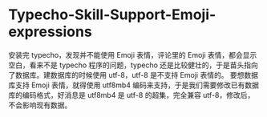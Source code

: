 # Typecho-Skill-Support-Emoji-expressions
安装完 typecho，发现并不能使用 Emoji 表情，评论里的 Emoji 表情，都会显示空白，看来不是 typecho 程序的问题，typecho 还是比较健壮的，于是苗头指向了数据库。建数据库的时候使用 utf-8，utf-8 是不支持 Emoji 表情的。  要想数据库支持 Emoji 表情，就得使用 utf8mb4 编码来支持，于是我们需要修改已有数据库的编码格式，好消息是 utf8mb4 是 utf-8 的超集，完全兼容 utf-8，修改后，不会影响现有数据。
